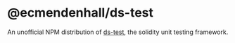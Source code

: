 # @ecmendenhall/ds-test
An unofficial NPM distribution of [ds-test](https://github.com/dapphub/ds-test), the solidity unit testing framework.
